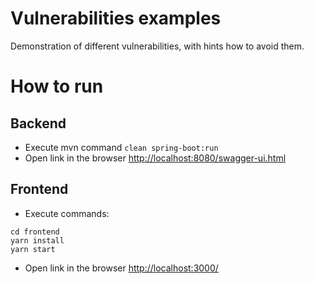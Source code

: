 # Vulnerabilities examples 
Demonstration of different vulnerabilities, with hints how to avoid them.

# How to run
## Backend
* Execute mvn command `clean spring-boot:run`
* Open link in the browser [http://localhost:8080/swagger-ui.html](http://localhost:8080/swagger-ui.html)

## Frontend
* Execute commands:
```
cd frontend
yarn install
yarn start
```
* Open link in the browser [http://localhost:3000/](http://localhost:3000/)

